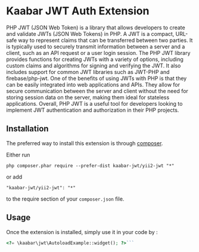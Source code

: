 Kaabar JWT Auth Extension
=========================
PHP JWT (JSON Web Token) is a library that allows developers to create and validate JWTs (JSON Web Tokens) in PHP. A JWT is a compact, URL-safe way to represent claims that can be transferred between two parties. It is typically used to securely transmit information between a server and a client, such as an API request or a user login session.  The PHP JWT library provides functions for creating JWTs with a variety of options, including custom claims and algorithms for signing and verifying the JWT. It also includes support for common JWT libraries such as JWT-PHP and firebase/php-jwt.  One of the benefits of using JWTs with PHP is that they can be easily integrated into web applications and APIs. They allow for secure communication between the server and client without the need for storing session data on the server, making them ideal for stateless applications.  Overall, PHP JWT is a useful tool for developers looking to implement JWT authentication and authorization in their PHP projects.

Installation
------------

The preferred way to install this extension is through [composer](http://getcomposer.org/download/).

Either run

```
php composer.phar require --prefer-dist kaabar-jwt/yii2-jwt "*"
```

or add

```
"kaabar-jwt/yii2-jwt": "*"
```

to the require section of your `composer.json` file.


Usage
-----

Once the extension is installed, simply use it in your code by  :

```php
<?= \kaabar\jwt\AutoloadExample::widget(); ?>```